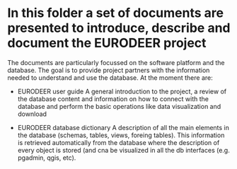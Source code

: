# In this folder a set of documents are presented to introduce, describe and document the EURODEER project
The documents are particularly focussed on the software platform and the database. The goal is to provide project partners with the information needed to understand and use the database.
At the moment there are:

* EURODEER user guide
A general introduction to the project, a review of the database content and information on how to connect with the database and perform the basic operations like data visualization and download

* EURODEER database dictionary
A description of all the main elements in the database (schemas, tables, views, foreing tables). This information is retrieved automatically from the database where the description of every object is stored (and cna be visualized in all the db interfaces (e.g. pgadmin, qgis, etc).
